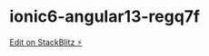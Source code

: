# ionic6-angular13-regq7f

[Edit on StackBlitz ⚡️](https://stackblitz.com/edit/ionic6-angular13-regq7f)
